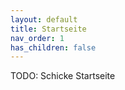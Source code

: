 ```yaml
---
layout: default
title: Startseite
nav_order: 1
has_children: false
---
```



TODO: Schicke Startseite





